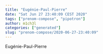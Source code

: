 ```yaml
---
title: "Eugénie-Paul-Pierre"
date: "Sat Jun 27 23:40:09 CEST 2020"
tags: ["prenom-compose", "pipotron"]
author: m1ch3l
categories: ["generated"]
slug: "prenom-compose/2020-06-27-23:40:09"
---
```


Eugénie-Paul-Pierre
